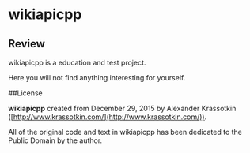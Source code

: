 # wikiapicpp

## Review

wikiapicpp is a education and test project.

Here you will not find anything interesting for yourself.

##License

**wikiapicpp** created from December 29, 2015 by Alexander Krassotkin ([http://www.krassotkin.com/](http://www.krassotkin.com/)).
   
All of the original code and text in wikiapicpp has been dedicated to the Public Domain by the author.

